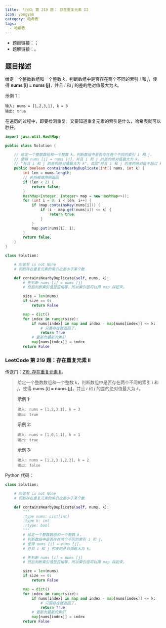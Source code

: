 ```yaml
---
title: 「力扣」第 219 题： 存在重复元素 II
icon: yongyan
category: 哈希表
tags:
  - 哈希表
---
```


+ 题目链接：[]()；
+ 题解链接：[]()。

## 题目描述


给定一个整数数组和一个整数 *k*，判断数组中是否存在两个不同的索引 *i* 和 *j*，使得 **nums [i] = nums [j]**，并且 *i* 和 *j* 的差的绝对值最大为 *k*。

示例 1：

```
输入: nums = [1,2,3,1], k = 3
输出: true
```


在遍历的过程中，即要检测重复，又要知道重复元素的索引是什么，哈希表就可以胜任。

<code-group>
<code-block title="Java">

```java
import java.util.HashMap;

public class Solution {

    // 给定一个整数数组和一个整数 k，判断数组中是否存在两个不同的索引 i 和 j，
    // 使得 nums [i] = nums [j]，并且 i 和 j 的差的绝对值最大为 k。
    // "并且 i 和 j 的差的绝对值最大为 k"，改成"并且 i 和 j 的差的绝对值不超过 k" 或许就好理解多了
    public boolean containsNearbyDuplicate(int[] nums, int k) {
        int len = nums.length;
        // 先将极端用例返回
        if (len < 2) {
            return false;
        }
        HashMap<Integer, Integer> map = new HashMap<>();
        for (int i = 0; i < len; i++) {
            if (map.containsKey(nums[i])) {
                if (i - map.get(nums[i]) <= k) {
                    return true;
                }
            }
            map.put(nums[i], i);
        }
        return false;
    }
}
```

</code-block>

<code-block title="Python">

```python
class Solution:

    # 应该写 is not None
    # 判断存在重复元素的索引之差小于某个数

    def containsNearbyDuplicate(self, nums, k):
        # 先判断 nums [i] = nums [j]
        # 然后判断索引值是否相等，所以索引值可以用 map 存起来。

        size = len(nums)
        if size == 0:
            return False

        map = dict()
        for index in range(size):
            if nums[index] in map and index - map[nums[index]] <= k:
                # 只要存在就返回了，
                return True
            # 更新为最新的索引
            map[nums[index]] = index
        return False
```

</code-block>
</code-group>



### LeetCode 第 219 题：存在重复元素 II 

传送门：[219. 存在重复元素 II](https://leetcode-cn.com/problems/contains-duplicate-ii/)。

> 给定一个整数数组和一个整数 *k*，判断数组中是否存在两个不同的索引 *i* 和 *j*，使得 **nums [i] = nums [j]**，并且 *i* 和 *j* 的差的绝对值最大为 *k*。
>
> **示例 1:**
>
> ```
> 输入: nums = [1,2,3,1], k = 3
> 输出: true
> ```
>
> **示例 2:**
>
> ```
> 输入: nums = [1,0,1,1], k = 1
> 输出: true
> ```
>
> **示例 3:**
>
> ```
> 输入: nums = [1,2,3,1,2,3], k = 2
> 输出: false
> ```

Python 代码：

```python
class Solution:

    # 应该写 is not None
    # 判断存在重复元素的索引之差小于某个数

    def containsNearbyDuplicate(self, nums, k):
        """
        :type nums: List[int]
        :type k: int
        :rtype: bool
        """
        # 给定一个整数数组和一个整数 k，
        # 判断数组中是否存在两个不同的索引 i 和 j，
        # 使得 nums [i] = nums [j]，
        # 并且 i 和 j 的差的绝对值最大为 k。

        # 先判断 nums [i] = nums [j]
        # 然后判断索引值是否相等，所以索引值可以用 map 存起来。

        size = len(nums)
        if size == 0:
            return False

        map = dict()
        for index in range(size):
            if nums[index] in map and index - map[nums[index]] <= k:
                # 只要存在就返回了，
                return True
            # 更新为最新的索引
            map[nums[index]] = index
        return False
```

### 





